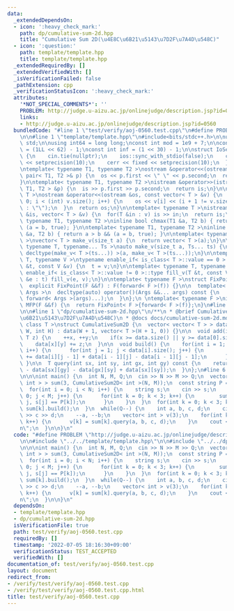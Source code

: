 ```yaml
---
data:
  _extendedDependsOn:
  - icon: ':heavy_check_mark:'
    path: dp/cumulative-sum-2d.hpp
    title: "Cumulative Sum 2D(\u4E8C\u6B21\u5143\u7D2F\u7A4D\u548C)"
  - icon: ':question:'
    path: template/template.hpp
    title: template/template.hpp
  _extendedRequiredBy: []
  _extendedVerifiedWith: []
  _isVerificationFailed: false
  _pathExtension: cpp
  _verificationStatusIcon: ':heavy_check_mark:'
  attributes:
    '*NOT_SPECIAL_COMMENTS*': ''
    PROBLEM: http://judge.u-aizu.ac.jp/onlinejudge/description.jsp?id=0560
    links:
    - http://judge.u-aizu.ac.jp/onlinejudge/description.jsp?id=0560
  bundledCode: "#line 1 \"test/verify/aoj-0560.test.cpp\"\n#define PROBLEM \"http://judge.u-aizu.ac.jp/onlinejudge/description.jsp?id=0560\"\
    \n\n#line 1 \"template/template.hpp\"\n#include<bits/stdc++.h>\n\nusing namespace\
    \ std;\n\nusing int64 = long long;\nconst int mod = 1e9 + 7;\n\nconst int64 infll\
    \ = (1LL << 62) - 1;\nconst int inf = (1 << 30) - 1;\n\nstruct IoSetup {\n  IoSetup()\
    \ {\n    cin.tie(nullptr);\n    ios::sync_with_stdio(false);\n    cout << fixed\
    \ << setprecision(10);\n    cerr << fixed << setprecision(10);\n  }\n} iosetup;\n\
    \ntemplate< typename T1, typename T2 >\nostream &operator<<(ostream &os, const\
    \ pair< T1, T2 >& p) {\n  os << p.first << \" \" << p.second;\n  return os;\n\
    }\n\ntemplate< typename T1, typename T2 >\nistream &operator>>(istream &is, pair<\
    \ T1, T2 > &p) {\n  is >> p.first >> p.second;\n  return is;\n}\n\ntemplate< typename\
    \ T >\nostream &operator<<(ostream &os, const vector< T > &v) {\n  for(int i =\
    \ 0; i < (int) v.size(); i++) {\n    os << v[i] << (i + 1 != v.size() ? \" \"\
    \ : \"\");\n  }\n  return os;\n}\n\ntemplate< typename T >\nistream &operator>>(istream\
    \ &is, vector< T > &v) {\n  for(T &in : v) is >> in;\n  return is;\n}\n\ntemplate<\
    \ typename T1, typename T2 >\ninline bool chmax(T1 &a, T2 b) { return a < b &&\
    \ (a = b, true); }\n\ntemplate< typename T1, typename T2 >\ninline bool chmin(T1\
    \ &a, T2 b) { return a > b && (a = b, true); }\n\ntemplate< typename T = int64\
    \ >\nvector< T > make_v(size_t a) {\n  return vector< T >(a);\n}\n\ntemplate<\
    \ typename T, typename... Ts >\nauto make_v(size_t a, Ts... ts) {\n  return vector<\
    \ decltype(make_v< T >(ts...)) >(a, make_v< T >(ts...));\n}\n\ntemplate< typename\
    \ T, typename V >\ntypename enable_if< is_class< T >::value == 0 >::type fill_v(T\
    \ &t, const V &v) {\n  t = v;\n}\n\ntemplate< typename T, typename V >\ntypename\
    \ enable_if< is_class< T >::value != 0 >::type fill_v(T &t, const V &v) {\n  for(auto\
    \ &e : t) fill_v(e, v);\n}\n\ntemplate< typename F >\nstruct FixPoint : F {\n\
    \  explicit FixPoint(F &&f) : F(forward< F >(f)) {}\n\n  template< typename...\
    \ Args >\n  decltype(auto) operator()(Args &&... args) const {\n    return F::operator()(*this,\
    \ forward< Args >(args)...);\n  }\n};\n \ntemplate< typename F >\ninline decltype(auto)\
    \ MFP(F &&f) {\n  return FixPoint< F >{forward< F >(f)};\n}\n#line 4 \"test/verify/aoj-0560.test.cpp\"\
    \n\n#line 1 \"dp/cumulative-sum-2d.hpp\"\n/**\n * @brief Cumulative Sum 2D(\u4E8C\
    \u6B21\u5143\u7D2F\u7A4D\u548C)\n * @docs docs/cumulative-sum-2d.md\n*/\ntemplate<\
    \ class T >\nstruct CumulativeSum2D {\n  vector< vector< T > > data;\n\n  CumulativeSum2D(int\
    \ W, int H) : data(W + 1, vector< T >(H + 1, 0)) {}\n\n  void add(int x, int y,\
    \ T z) {\n    ++x, ++y;\n    if(x >= data.size() || y >= data[0].size()) return;\n\
    \    data[x][y] += z;\n  }\n\n  void build() {\n    for(int i = 1; i < data.size();\
    \ i++) {\n      for(int j = 1; j < data[i].size(); j++) {\n        data[i][j]\
    \ += data[i][j - 1] + data[i - 1][j] - data[i - 1][j - 1];\n      }\n    }\n \
    \ }\n\n  T query(int sx, int sy, int gx, int gy) const {\n    return (data[gx][gy]\
    \ - data[sx][gy] - data[gx][sy] + data[sx][sy]);\n  }\n};\n#line 6 \"test/verify/aoj-0560.test.cpp\"\
    \n\n\nint main() {\n  int N, M, Q;\n  cin >> N >> M >> Q;\n  vector< CumulativeSum2D<\
    \ int > > sum(3, CumulativeSum2D< int >(N, M));\n  const string P = \"JOI\";\n\
    \  for(int i = 0; i < N; i++) {\n    string s;\n    cin >> s;\n    for(int j =\
    \ 0; j < M; j++) {\n      for(int k = 0; k < 3; k++) {\n        sum[k].add(i,\
    \ j, s[j] == P[k]);\n      }\n    }\n  }\n  for(int k = 0; k < 3; k++) {\n   \
    \ sum[k].build();\n  }\n  while(Q--) {\n    int a, b, c, d;\n    cin >> a >> b\
    \ >> c >> d;\n    --a, --b;\n    vector< int > v(3);\n    for(int k = 0; k < 3;\
    \ k++) {\n      v[k] = sum[k].query(a, b, c, d);\n    }\n    cout << v << \"\\\
    n\";\n  }\n\n}\n"
  code: "#define PROBLEM \"http://judge.u-aizu.ac.jp/onlinejudge/description.jsp?id=0560\"\
    \n\n#include \"../../template/template.hpp\"\n\n#include \"../../dp/cumulative-sum-2d.hpp\"\
    \n\n\nint main() {\n  int N, M, Q;\n  cin >> N >> M >> Q;\n  vector< CumulativeSum2D<\
    \ int > > sum(3, CumulativeSum2D< int >(N, M));\n  const string P = \"JOI\";\n\
    \  for(int i = 0; i < N; i++) {\n    string s;\n    cin >> s;\n    for(int j =\
    \ 0; j < M; j++) {\n      for(int k = 0; k < 3; k++) {\n        sum[k].add(i,\
    \ j, s[j] == P[k]);\n      }\n    }\n  }\n  for(int k = 0; k < 3; k++) {\n   \
    \ sum[k].build();\n  }\n  while(Q--) {\n    int a, b, c, d;\n    cin >> a >> b\
    \ >> c >> d;\n    --a, --b;\n    vector< int > v(3);\n    for(int k = 0; k < 3;\
    \ k++) {\n      v[k] = sum[k].query(a, b, c, d);\n    }\n    cout << v << \"\\\
    n\";\n  }\n\n}\n"
  dependsOn:
  - template/template.hpp
  - dp/cumulative-sum-2d.hpp
  isVerificationFile: true
  path: test/verify/aoj-0560.test.cpp
  requiredBy: []
  timestamp: '2022-07-05 18:16:30+09:00'
  verificationStatus: TEST_ACCEPTED
  verifiedWith: []
documentation_of: test/verify/aoj-0560.test.cpp
layout: document
redirect_from:
- /verify/test/verify/aoj-0560.test.cpp
- /verify/test/verify/aoj-0560.test.cpp.html
title: test/verify/aoj-0560.test.cpp
---
```

